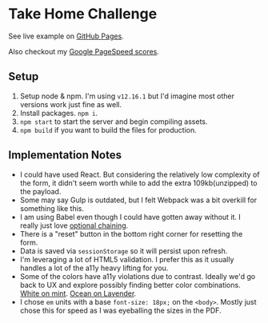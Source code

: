 # Take Home Challenge

See live example on [GitHub Pages](https://anthony-dandrea.github.io/ac-form-challenge/build/index.html).

Also checkout my [Google PageSpeed scores](https://developers.google.com/speed/pagespeed/insights/?url=https%3A%2F%2Fanthony-dandrea.github.io%2Fac-form-challenge%2Fbuild%2Findex.html&tab=mobile).

## Setup
1. Setup node & npm. I'm using `v12.16.1` but I'd imagine most other versions work just fine as well.
2. Install packages. `npm i`.
3. `npm start` to start the server and begin compiling assets.
4. `npm build` if you want to build the files for production.

## Implementation Notes
- I could have used React. But considering the relatively low complexity of the form, it didn't seem worth while to add the extra 109kb(unzipped) to the payload.
- Some may say Gulp is outdated, but I felt Webpack was a bit overkill for something like this.
- I am using Babel even though I could have gotten away without it. I really just love [optional chaining](https://babeljs.io/docs/en/babel-plugin-proposal-optional-chaining).
- There is a "reset" button in the bottom right corner for resetting the form.
- Data is saved via `sessionStorage` so it will persist upon refresh.
- I'm leveraging a lot of HTML5 validation. I prefer this as it usually handles a lot of the a11y heavy lifting for you.
- Some of the colors have a11y violations due to contrast. Ideally we'd go back to UX and explore possibly finding better color combinations. [White on mint](https://color.a11y.com/ContrastPair/?bgcolor=19cca3&fgcolor=ffffff). [Ocean on Lavender](https://color.a11y.com/ContrastPair/?bgcolor=E3EBFC&fgcolor=356AE6).
- I chose `em` units with a base `font-size: 18px;` on the `<body>`. Mostly just chose this for speed as I was eyeballing the sizes in the PDF.
